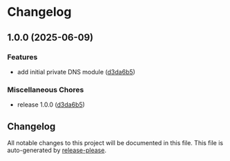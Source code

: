# Changelog

## 1.0.0 (2025-06-09)


### Features

* add initial private DNS  module ([d3da6b5](https://github.com/CloudAstro/terraform-azurerm-private-dns/commit/d3da6b505d0c64a11f177f01d71120b59e7c83cd))


### Miscellaneous Chores

* release 1.0.0 ([d3da6b5](https://github.com/CloudAstro/terraform-azurerm-private-dns/commit/d3da6b505d0c64a11f177f01d71120b59e7c83cd))

## Changelog

All notable changes to this project will be documented in this file.
This file is auto-generated by [release-please](https://github.com/googleapis/release-please).

